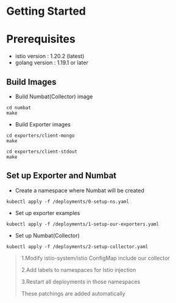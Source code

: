 # Getting Started

# Prerequisites
- istio version : 1.20.2 (latest)
- golang version : 1.19.1 or later

## Build Images
- Build Numbat(Collector) image
```
cd numbat
make
```

- Build Exporter images
```
cd exporters/client-mongo
make
```
```
cd exporters/client-stdout
make
```

## Set up Exporter and Numbat
- Create a namespace where Numbat will be created
```
kubectl apply -f /deployments/0-setup-ns.yaml
```

- Set up exporter examples
```
kubectl apply -f /deployments/1-setup-our-exporters.yaml
```

- Set up Numbat(Collector)
```
kubectl apply -f /deployments/2-setup-collector.yaml
```

> 1.Modify istio-system/istio ConfigMap include our collector
>
> 2.Add labels to namespaces for Istio injection
>
> 3.Restart all deployments in those namespaces
>
> These patchings are added automatically

